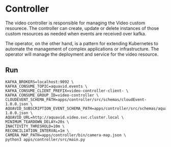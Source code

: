# Controller


The video controller is responsible for managing the Video custom resourece.
The controller can create, update or delete instances of those custom resources as needed when events are received over kafka.

The operator, on the other hand, is a pattern for extending Kubernetes to automate the management of complex applications or infrastructure.
The operator will manage the deployment and service for the video resource.


## Run

```
KAFKA_BROKERS=localhost:9092 \
KAFKA_CONSUME_TOPIC=aquavid.events \
KAFKA_CONSUME_CLIENT_PREFIX=video-controller-client- \
KAFKA_CONSUME_GROUP_ID=video-controller \
CLOUDEVENT_SCHEMA_PATH=apps/controller/src/schemas/cloudEvent-1.0.0.json \
AQUAVID_SUBSCRIPTION_EVENT_SCHEMA_PATH=apps/controller/src/schemas/aquavidSubscriptionEvent-1.0.0.json \
AQUAVID_URL=http://aquavid.video.svc.cluster.local \
MINIMUM_TEARDOWN_DELAY=20s \
INACTIVITY_THRESHOLD=10m \
RECONCILIATION_INTERVAL=1m \
CAMERA_MAP_PATH=apps/controller/bin/camera-map.json \
python3 apps/controller/src/main.py
```